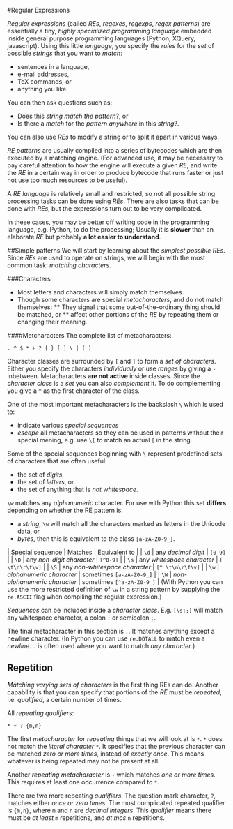 #Regular Expressions

_Regular expressions_ (called _REs_, _regexes_, _regexps_, _regex patterns_) are essentially a tiny, _highly specialized programming language_ embedded inside general purpose programming languages (Python, XQuery, javascript).
Using this little _language_, you specify the _rules_ for the _set_ of possible _strings_ that you want to _match_:
* sentences in a language, 
* e-mail addresses, 
* TeX commands, or
* anything you like. 

You can then ask questions such as:
* Does this _string_ _match_ _the pattern_?, or
* Is there a _match_ for the _pattern_ _anywhere_ in this _string_?.

You can also use _REs_ to modify a string or to split it apart in various ways.

_RE patterns_ are usually compiled into a series of bytecodes which are then executed by a matching engine.
(For advanced use, it may be necessary to pay careful attention to how the engine will execute a given _RE_, and write the _RE_ in a certain way in order to produce bytecode that runs faster or just not use too much resources to be useful).

A _RE language_ is relatively small and restricted, so not all possible string processing tasks can be done using _REs_. There are also tasks that can be done with _REs_, but the expressions turn out to be very complicated. 

In these cases, you may be better off writing code in the programming language, e.g. Python, to do the processing; Usually it is **slower** than an elaborate _RE_ but probably **a lot easier to understand**.

##Simple patterns
We will start by learning about the _simplest possible REs_. Since _REs_ are used to operate on strings, we will begin with the most common task: _matching characters_.

###Characters

* Most letters and characters will simply match themselves.
* Though some characters are special _metacharacters_, and do not match themselves: 
** They signal that some out-of-the-ordinary thing should be matched, or
** affect other portions of the _RE_ by repeating them or changing their meaning.

####Metcharacters
The complete list of metacharacters:
```
. ^ $ * + ? { } [ ] \ | ( )
```

Character classes are surrounded by `[` and `]` to form a _set of characters_. Either you specify the characters _individually_ or use _ranges_ by giving a `-` inbetween. Metacharacters **are not active** inside classes. Since the _character class_ is a _set_ you can also _complement_ it. To do complementing you give a `^` as the first character of the class. 

One of the most important metacharacters is the backslash `\` which is used to: 
* indicate various _special sequences_
* _escape_ all metacharacters so they can be used in patterns without their special mening, e.g. use `\[` to match an actual `[` in the string.

Some of the special sequences beginning with `\` represent predefined sets of characters that are often useful:
* the set of _digits_,
* the set of _letters_, or
* the set of anything that is _not whitespace_. 

`\w` matches any _alphanumeric_ character. For use with Python this set **differs** depending on whether the RE pattern is: 
* a _string_, `\w` will match all the characters marked as letters in the Unicode data, or 
* _bytes_, then this is equivalent to the class `[a-zA-Z0-9_]`. 

| Special sequence | Matches | Equivalent to |
| `\d` | any _decimal digit_ | `[0-9]` |
| `\D` | any _non-digit character_ | `[^0-9]` |
| `\s` | any _whitespace character_ | `[ \t\n\r\f\v]` |
| `\S` | any _non-whitespace character_ | `[^ \t\n\r\f\v]` |
| `\w` | _alphanumeric character_ | sometimes `[a-zA-Z0-9_]` |
| `\W` | _non-alphanumeric character_ | sometimes `[^a-zA-Z0-9_]` |
(With Python you can use the more restricted definition of `\w` in a string pattern by supplying the `re.ASCII` flag when compiling the regular expression.)

_Sequences_ can be included inside a _character class_. E.g. `[\s:;]` will match any whitespace character, a colon `:` or semicolon `;`.

The final metacharacter in this section is `.`. It matches anything except a newline character. 
(In Python you can use `re.DOTALL` to match even a _newline_. `.` is often used where you want to match _any character_.)

## Repetition

_Matching varying sets of characters_ is the first thing REs can do. Another capability is that you can specify that portions of the _RE_ must be _repeated_, i.e. _qualified_, a certain number of times.

All _repeating qualifiers_:
```
* + ? {m,n}
```

The first _metacharacter_ for _repeating_ things that we will look at is `*`. `*` does not match the _literal character_ `*`. It specifies that the previous character can be matched _zero or more times_, instead of _exactly once_. This means whatever is being repeated may not be present at all.

Another _repeating metacharacter_ is `+` which matches _one or more times_. This requires at least one occurrence compared to `*`.

There are two more repeating _qualifiers_. The question mark character, `?`, matches either _once or zero times_. The most complicated repeated qualifier is `{m,n}`, where `m` and `n` are _decimal integers_. This _qualifier_ means there must be _at least_ `m` repetitions, and _at mos_ `n` repetitions.

